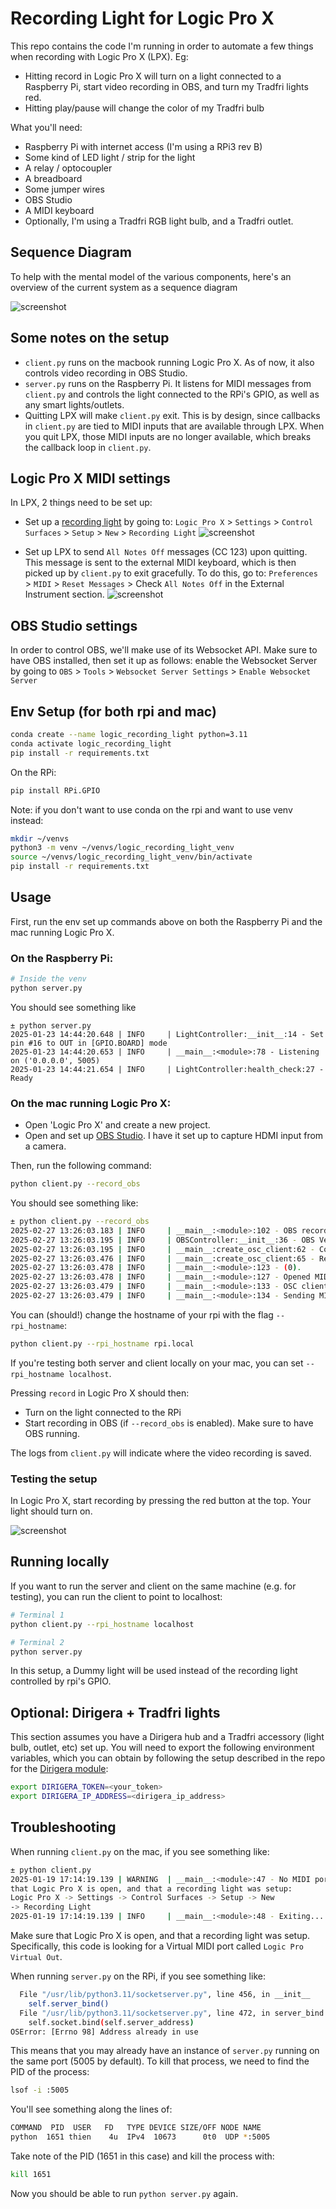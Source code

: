 # Recording Light for Logic Pro X

This repo contains the code I'm running in order to automate a few things when recording with Logic Pro X (LPX). Eg:
- Hitting record in Logic Pro X will turn on a light connected to a Raspberry Pi, start video recording in OBS, and turn my Tradfri lights red.
- Hitting play/pause will change the color of my Tradfri bulb

What you'll need:
- Raspberry Pi with internet access (I'm using a RPi3 rev B)
- Some kind of LED light / strip for the light
- A relay / optocoupler
- A breadboard
- Some jumper wires
- OBS Studio
- A MIDI keyboard
- Optionally, I'm using a Tradfri RGB light bulb, and a Tradfri outlet.

## Sequence Diagram

To help with the mental model of the various components, here's an overview of the current system as a sequence diagram

![screenshot](assets/logic_rec_light_seq_diagram.png)


## Some notes on the setup
- `client.py` runs on the macbook running Logic Pro X. As of now, it also controls video recording in OBS Studio.
- `server.py` runs on the Raspberry Pi. It listens for MIDI messages from `client.py` and controls the light connected to the RPi's GPIO, as well as any smart lights/outlets.
- Quitting LPX will make `client.py` exit. This is by design, since callbacks in `client.py` are tied to MIDI inputs that are available through LPX. When you quit LPX, those MIDI inputs are no longer available, which breaks the callback loop in `client.py`.

## Logic Pro X MIDI settings
In LPX, 2 things need to be set up:

- Set up a [recording light](https://support.apple.com/guide/logicpro-css/recording-light-setup-ctls73d03c8e/mac) by going to: `Logic Pro X` > `Settings` > `Control Surfaces` > `Setup` > `New` > `Recording Light`
![screenshot](assets/lpx_rec_light_screenshot.png)

- Set up LPX to send `All Notes Off` messages (CC 123) upon quitting. This message is sent to the external MIDI keyboard, which is then picked up by `client.py` to exit gracefully. To do this, go to: `Preferences` > `MIDI` > `Reset Messages` > Check `All Notes Off` in the External Instrument section.
![screenshot](assets/reset_messages_screenshot.png)

## OBS Studio settings
In order to control OBS, we'll make use of its Websocket API. Make sure to have OBS installed, then set it up as follows: enable  the Websocket Server by going to `OBS` > `Tools` > `Websocket Server Settings` > `Enable Websocket Server`

## Env Setup (for both rpi and mac)
```bash
conda create --name logic_recording_light python=3.11
conda activate logic_recording_light
pip install -r requirements.txt
```

On the RPi:
```bash
pip install RPi.GPIO
```

Note: if you don't want to use conda on the rpi and want to use venv instead:
```bash
mkdir ~/venvs
python3 -m venv ~/venvs/logic_recording_light_venv
source ~/venvs/logic_recording_light_venv/bin/activate
pip install -r requirements.txt
```

## Usage

First, run the env set up commands above on both the Raspberry Pi and the mac running Logic Pro X.

### On the Raspberry Pi:
```bash
# Inside the venv
python server.py
```
You should see something like
```
± python server.py
2025-01-23 14:44:20.648 | INFO     | LightController:__init__:14 - Set pin #16 to OUT in [GPIO.BOARD] mode
2025-01-23 14:44:20.653 | INFO     | __main__:<module>:78 - Listening on ('0.0.0.0', 5005)
2025-01-23 14:44:21.654 | INFO     | LightController:health_check:27 - Ready
```

### On the mac running Logic Pro X:
- Open 'Logic Pro X' and create a new project.
- Open and set up [OBS Studio](https://obsproject.com/download). I have it set up to capture HDMI input from a camera.

Then, run the following command:
```bash
python client.py --record_obs
```
You should see something like:
```bash
± python client.py --record_obs
2025-02-27 13:26:03.183 | INFO     | __main__:<module>:102 - OBS recording control enabled
2025-02-27 13:26:03.195 | INFO     | OBSController:__init__:36 - OBS Version: 31.0.1
2025-02-27 13:26:03.195 | INFO     | __main__:create_osc_client:62 - Connecting to rpi.local:5005
2025-02-27 13:26:03.476 | INFO     | __main__:create_osc_client:65 - Resolved hostname rpi.local to IP address 192.168.40.28
2025-02-27 13:26:03.478 | INFO     | __main__:<module>:123 - (0).       Logic Pro Virtual Out
2025-02-27 13:26:03.478 | INFO     | __main__:<module>:127 - Opened MIDI port Logic Pro Virtual Out
2025-02-27 13:26:03.479 | INFO     | __main__:<module>:133 - OSC client set up with hostname rpi.local on port 5005
2025-02-27 13:26:03.479 | INFO     | __main__:<module>:134 - Sending MIDI messages over OSC channel /midi
```

You can (should!) change the hostname of your rpi with the flag `--rpi_hostname`:
```bash
python client.py --rpi_hostname rpi.local
```
If you're testing both server and client locally on your mac, you can set `--rpi_hostname localhost`.

Pressing `record` in Logic Pro X should then:
- Turn on the light connected to the RPi
- Start recording in OBS (if `--record_obs` is enabled). Make sure to have OBS running.

The logs from `client.py` will indicate where the video recording is saved.

### Testing the setup
In Logic Pro X, start recording by pressing the red button at the top. Your light should turn on.

![screenshot](assets/screen_shot_term.png)

## Running locally
If you want to run the server and client on the same machine (e.g. for testing), you can run the client to point to localhost:
```bash
# Terminal 1
python client.py --rpi_hostname localhost

# Terminal 2
python server.py
```
In this setup, a Dummy light will be used instead of the recording light controlled by rpi's GPIO.

## Optional: Dirigera + Tradfri lights
This section assumes you have a Dirigera hub and a Tradfri accessory (light bulb, outlet, etc) set up.
You will need to export the following environment variables, which you can obtain by following the setup described in the repo for the [Dirigera module](https://github.com/Leggin/dirigera):
```bash
export DIRIGERA_TOKEN=<your_token>
export DIRIGERA_IP_ADDRESS=<dirigera_ip_address>
```

## Troubleshooting
When running `client.py` on the mac, if you see something like:
```bash
± python client.py
2025-01-19 17:14:19.139 | WARNING  | __main__:<module>:47 - No MIDI ports available. Make sure
that Logic Pro X is open, and that a recording light was setup:
Logic Pro X -> Settings -> Control Surfaces -> Setup -> New
-> Recording Light
2025-01-19 17:14:19.139 | INFO     | __main__:<module>:48 - Exiting...
```
Make sure that Logic Pro X is open, and that a recording light was setup. Specifically, this code is looking for a Virtual MIDI port called `Logic Pro Virtual Out`.


When running `server.py` on the RPi, if you see something like:
```bash
  File "/usr/lib/python3.11/socketserver.py", line 456, in __init__
    self.server_bind()
  File "/usr/lib/python3.11/socketserver.py", line 472, in server_bind
    self.socket.bind(self.server_address)
OSError: [Errno 98] Address already in use
```
This means that you may already have an instance of `server.py` running on the same port (5005 by default).
To kill that process, we need to find the PID of the process:
```bash
lsof -i :5005
```
You'll see something along the lines of:
```bash
COMMAND  PID  USER   FD   TYPE DEVICE SIZE/OFF NODE NAME
python  1651 thien    4u  IPv4  10673      0t0  UDP *:5005
```

Take note of the PID (1651 in this case) and kill the process with:
```bash
kill 1651
```
Now you should be able to run `python server.py` again.

